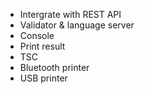 - Intergrate with REST API
- Validator & language server
- Console
- Print result
- TSC
- Bluetooth printer
- USB printer